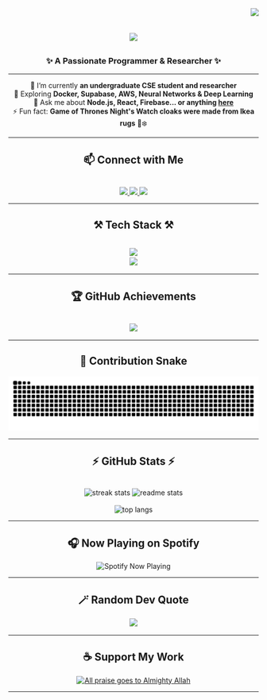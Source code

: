 <img align="right" src="https://visitor-badge.laobi.icu/badge?page_id=devmahbe.devmahbe" />

<h1 align="center">
  <img src="https://readme-typing-svg.herokuapp.com/?font=Righteous&size=35&center=true&vCenter=true&width=500&height=70&duration=4000&lines=Hey+There!+👋;+I'm+Mahbe!;" />
</h1>

<h3 align="center">✨ A Passionate Programmer & Researcher ✨</h3>

---

<div align="center">

 🔭 I’m currently **an undergraduate CSE student and researcher**  
 🌱 Exploring **Docker, Supabase, AWS, Neural Networks & Deep Learning**  
 💬 Ask me about **Node.js, React, Firebase... or anything [here](https://github.com/devmahbe/devmahbe/issues)**  
 ⚡ Fun fact: **Game of Thrones Night's Watch cloaks were made from Ikea rugs** 🐺❄️  

</div>

---

<h2 align="center">📫 Connect with Me</h2>
<br/>
<div align="center"> 
  <a href="mailto:abu.mahbe2005@gmail.com">
    <img src="https://img.shields.io/badge/Gmail-D14836?style=for-the-badge&logo=gmail&logoColor=white" />
  </a>
  <a href="https://www.linkedin.com/in/abuhurayramahbe" target="_blank">
    <img src="https://img.shields.io/badge/LinkedIn-0077B5?style=for-the-badge&logo=linkedin&logoColor=white" />
  </a>
  <a href="https://devmahbe.github.io" target="_blank">
     <img src="https://img.shields.io/badge/Portfolio-FF5722?style=for-the-badge&logo=google-chrome&logoColor=white" />
  </a>
</div>

---

<h2 align="center">⚒️ Tech Stack ⚒️</h2>
<br/>
<div align="center">
    <img src="https://skillicons.dev/icons?i=react,nextjs,nodejs,express,typescript,javascript,python,java,c,mysql,mongodb,firebase,r" />
    <br/>
    <img src="https://skillicons.dev/icons?i=html,css,bootstrap,tailwind,git,github,vscode,figma,docker,aws" />
</div>

---

<h2 align="center">🏆 GitHub Achievements</h2>
<br/>
<div align="center">
  <img src="https://github-profile-trophy.vercel.app/?username=devmahbe&theme=radical&no-frame=true&no-bg=false&margin-w=5&row=1" />
</div>

---

<h2 align="center">🐍 Contribution Snake</h2>
<div align="center">
  <img alt="snake eating my contributions" src="https://raw.githubusercontent.com/devmahbe/devmahbe/output/github-contribution-grid-snake.svg" />
</div>

---

<h2 align="center">⚡ GitHub Stats ⚡</h2>
<br/>
<div align="center">
  <img width=390 src="https://streak-stats.demolab.com/?user=devmahbe&count_private=true&theme=react&border_radius=10" alt="streak stats"/>
  <img width=390 src="https://github-readme-stats.vercel.app/api?username=devmahbe&count_private=true&show_icons=true&theme=react&rank_icon=github&border_radius=10" alt="readme stats" />
  <br/><br/>
  <img width=325 src="https://github-readme-stats.vercel.app/api/top-langs/?username=devmahbe&hide=HTML&langs_count=9&layout=compact&theme=react&border_radius=10&size_weight=0.5&count_weight=0.5&exclude_repo=github-readme-stats" alt="top langs" />
</div>

---

<h2 align="center">🎧 Now Playing on Spotify</h2>
<div align="center">
  <img src="https://novatorem.vercel.app/api/spotify?background_color=0d1117&border_color=61dafb" alt="Spotify Now Playing" />
</div>

---

<h2 align="center">🪄 Random Dev Quote</h2>
<div align="center">
  <img src="https://quotes-github-readme.vercel.app/api?type=horizontal&theme=radical" />
</div>

---

<h2 align="center">☕ Support My Work</h2>
<div align="center">
  <a href='https://ko-fi.com/V7V4RAK9C' target='_blank'>
    <img height='64' style='border:0px;height:64px;' src='https://storage.ko-fi.com/cdn/kofi1.png?v=3' border='0' alt='All praise goes to Almighty Allah' />
  </a>
</div>

---
